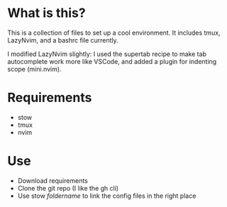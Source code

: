 # What is this?
This is a collection of files to set up a cool environment. It includes tmux, LazyNvim, and a bashrc file currently.

I modified LazyNvim slightly: I used the supertab recipe to make tab autocomplete work more like VSCode, and added a plugin for indenting scope (mini.nvim).

# Requirements
- stow
- tmux
- nvim

# Use
- Download requirements
- Clone the git repo (I like the gh cli)
- Use stow *foldername* to link the config files in the right place


